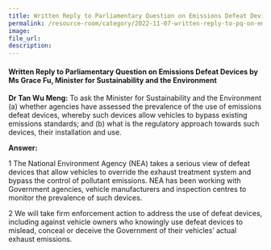 ```yaml
---  
title: Written Reply to Parliamentary Question on Emissions Defeat Devices by Ms Grace Fu, Minister for Sustainability and the Environment
permalink: /resource-room/category/2022-11-07-written-reply-to-pq-on-emissions-defeat-devices
image:  
file_url:  
description:  
---  
```

#### Written Reply to Parliamentary Question on Emissions Defeat Devices by Ms Grace Fu, Minister for Sustainability and the Environment

**Dr Tan Wu Meng:** To ask the Minister for Sustainability and the Environment (a) whether agencies have assessed the prevalence of the use of emissions defeat devices, whereby such devices allow vehicles to bypass existing emissions standards; and (b) what is the regulatory approach towards such devices, their installation and use. 

**Answer:**

1 The National Environment Agency (NEA) takes a serious view of defeat devices that allow vehicles to override the exhaust treatment system and bypass the control of pollutant emissions. NEA has been working with Government agencies, vehicle manufacturers and inspection centres to monitor the prevalence of such devices. 

2 We will take firm enforcement action to address the use of defeat devices, including against vehicle owners who knowingly use defeat devices to mislead, conceal or deceive the Government of their vehicles’ actual exhaust emissions.
